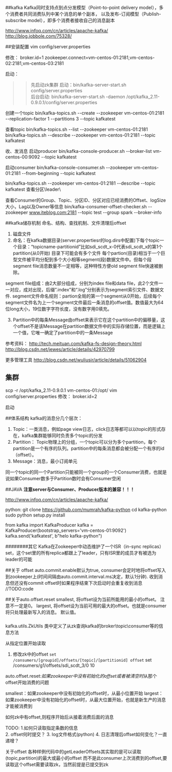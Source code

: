 ##kafka
Kafka同时支持点到点分发模型（Point-to-point delivery model），多个消费者共同消费队列中某个消息的单个副本，
以及发布-订阅模型（Publish-subscribe model），即多个消费者接收自己的消息副本

http://www.infoq.com/cn/articles/apache-kafka/
http://blog.jobbole.com/75328/

##安装配置
vim config/server.properties

修改：
broker.id=1
zookeeper.connect=vm-centos-01:2181,vm-centos-02:2181,vm-centos-03:2181

启动：
>>先启动zk集群
启动：bin/kafka-server-start.sh config/server.properties  
后台启动: bin/kafka-server-start.sh -daemon /opt/kafka_2.11-0.9.0.1/config/server.properties


创建一个topic
bin/kafka-topics.sh --create --zookeeper vm-centos-01:2181 --replication-factor 1 --partitions 3 --topic kafkatest

查看topic 
bin/kafka-topics.sh --list --zookeeper vm-centos-01:2181
bin/kafka-topics.sh --describe --zookeeper vm-centos-01:2181 --topic kafkatest 

收、发消息
启动producer
bin/kafka-console-producer.sh --broker-list vm-centos-00:9092   --topic kafkatest

启动consumer
bin/kafka-console-consumer.sh --zookeeper   vm-centos-01:2181 --from-beginning --topic kafkatest




bin/kafka-topics.sh --zookeeper vm-centos-01:2181 --describe  --topic kafkatest 
查看分区\leader\

查看Consumer的Group、Topic、分区ID、分区对应已经消费的Offset、logSize大小，Lag以及Owner等信息
bin/kafka-consumer-offset-checker.sh --zookeeper www.iteblog.com:2181 --topic test --group spark --broker-info


##kafka储存机制
命名、结构、查找机制、文件清理后offset

1. 磁盘文件
2. 命名：在kafka数据目录(server.propertiesr的log.dirs中配置)下每个topic一个目录：“topicname-partitionid”比如sdi_scdt_x-0代表sdi_scdt_x的第1个partition(从0开始)
目录下可能会有多个文件
每个partion(目录)相当于一个巨型文件被平均分配到多个大小相等segment(段)数据文件中。但每个段segment file消息数量不一定相等，这种特性方便old segment file快速被删除。

segment file组成：由2大部分组成，分别为index file和data file，此2个文件一一对应，成对出现，后缀”.index”和“.log”分别表示为segment索引文件、数据文件.
segment文件命名规则：partion全局的第一个segment从0开始，后续每个segment文件名为上一个segment文件最后一条消息的offset值。数值最大为64位long大小，19位数字字符长度，没有数字用0填充。

3. Partition中的每条Message由offset来表示它在这个partition中的偏移量，这个offset不是该Message在partition数据文件中的实际存储位置，而是逻辑上一个值，它唯一确定了partition中的一条Message






参考资料：
http://tech.meituan.com/kafka-fs-design-theory.html
http://blog.csdn.net/jewes/article/details/42970799

更多管理工具
http://blog.csdn.net/wuliusir/article/details/51062904

## 集群
scp -r /opt/kafka_2.11-0.9.0.1 vm-centos-01:/opt/
vim config/server.properties
修改：
broker.id=2

启动



##体系结构
kafka的消息分几个层次：
1. Topic：一类消息，例如page view日志，click日志等都可以以topic的形式存在，kafka集群能够同时负责多个topic的分发
2. Partition： Topic物理上的分组，一个topic可以分为多个partition，每个partition是一个有序的队列。partition中的每条消息都会被分配一个有序的id（offset）。
3. Message：消息，最小订阅单元

同一个topic的同一个Partition只能被同一个group的一个Consumer消费，也就是说如果Consumer数多于Partition数时会有Consumer空闲


##JAVA
**注意server与Consumer、Producer版本的兼容！！！**


http://www.infoq.com/cn/articles/apache-kafka/




python:
git clone https://github.com/mumrah/kafka-python
cd kafka-python
sudo python setup.py install

from kafka import KafkaProducer
kafka = KafkaProducer(bootstrap_servers='vm-centos-01:9092')
kafka.send('kafkatest', b"helo kafka-python")



########其它
Kafka在Zookeeper中动态维护了一个ISR（in-sync replicas） set，这个set里的所有replica都跟上了leader，只有ISR里的成员才有被选为leader的可能

##关于 offset
auto.commit.enable默认为true, consumer会定时地将offset写入到zookeeper上(时间间隔由auto.commit.interval.ms决定，默认1分钟).
收到消息但还没有commit offset时如果程序结束下次启动时会重复收到消息 //TODO:code

##关于auto.offset.reset
smallest, 将offset设为当前所能用的最小的offset。 注意不一定是0。
largest, 将offset设为当前可用的最大的offset。也就是consumer将只处理最新写入的消息。 默认值。


###
kafka.utils.ZkUtils
类中定义了从zk查询kafka的broker\topic\consumer等的信息方法


从指定位置开始读取
1. 修改zk中的offset
`set  /consumers/[groupid]/offsets/[topic]/[partitionid] offset`
set  /consumers/g1/offsets/sdi_scdt_3/0 10



auto.offset.reset:*如果zookeeper中没有初始化的offset或者被清空时*从那个offset开始消费的问题

smallest：如果zookeeper中没有初始化的offset时，从最小位置开始
largest：如果zookeeper中没有初始化的offset时，从最大位置开始，也就是新生产的消息才能被消费到

如何zk中有offset,则程序开始后从接着消费后面的消息


TODO:
1.如何只读取指定条数的信息  
2. offset何时提交？
3. log文件格式(python)
4. 日志清理后offset如何变化？一直递增？

关于offset 
各种样例代码中的getLeaderOffsets其实取的是可以读取(topic,partition)的最大或最小的offset
而不是此consumer上次消费到的offset,要读取这个offset需要读取zk，当然前提是已提交到zk
